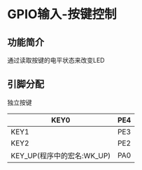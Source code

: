 # GPIO输入-按键控制

## 功能简介

通过读取按键的电平状态来改变LED

## 引脚分配

独立按键

| KEY0                 | PE4 |
| -------------------- | --- |
| KEY1                 | PE3 |
| KEY2                 | PE2 |
| KEY_UP(程序中的宏名:WK_UP) | PA0 |

